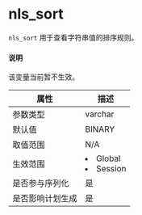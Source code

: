 # nls_sort

`nls_sort` 用于查看字符串值的排序规则。

  <main id="notice" type='explain'>
    <h4>说明</h4>
    <p>该变量当前暂不生效。</p>
  </main>

|  **属性**  |                                                   **描述**                                                   |
|----------|------------------------------------------------------------------------------------------------------------|
| 参数类型     | varchar                 |
| 默认值      | BINARY                  |
| 取值范围     | N/A                     |
| 生效范围     | <li> Global   <li> Session    |
| 是否参与序列化  | 是                       |
| 是否影响计划生成 | 是                       |
